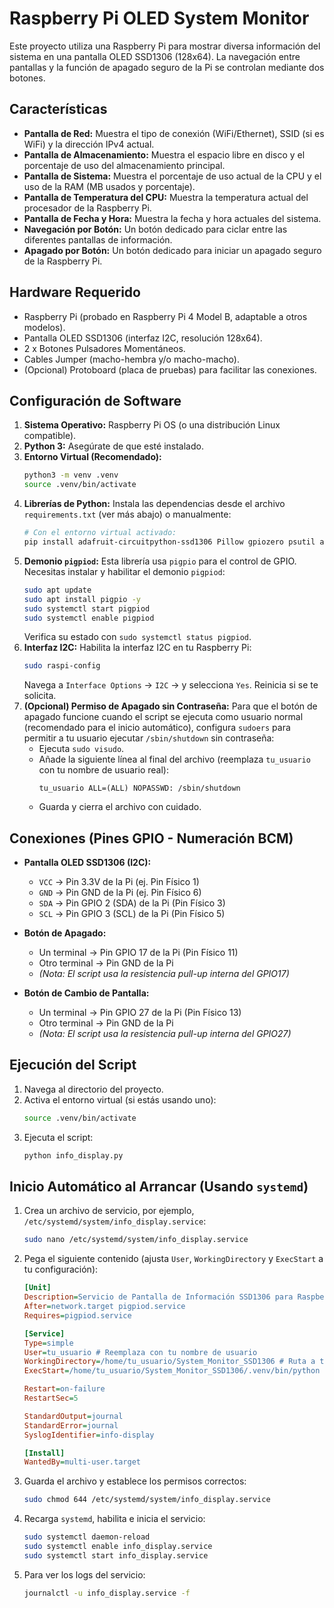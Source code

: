 # Raspberry Pi OLED System Monitor

Este proyecto utiliza una Raspberry Pi para mostrar diversa información del sistema en una pantalla OLED SSD1306 (128x64). La navegación entre pantallas y la función de apagado seguro de la Pi se controlan mediante dos botones.

## Características

* **Pantalla de Red:** Muestra el tipo de conexión (WiFi/Ethernet), SSID (si es WiFi) y la dirección IPv4 actual.
* **Pantalla de Almacenamiento:** Muestra el espacio libre en disco y el porcentaje de uso del almacenamiento principal.
* **Pantalla de Sistema:** Muestra el porcentaje de uso actual de la CPU y el uso de la RAM (MB usados y porcentaje).
* **Pantalla de Temperatura del CPU:** Muestra la temperatura actual del procesador de la Raspberry Pi.
* **Pantalla de Fecha y Hora:** Muestra la fecha y hora actuales del sistema.
* **Navegación por Botón:** Un botón dedicado para ciclar entre las diferentes pantallas de información.
* **Apagado por Botón:** Un botón dedicado para iniciar un apagado seguro de la Raspberry Pi.

## Hardware Requerido

* Raspberry Pi (probado en Raspberry Pi 4 Model B, adaptable a otros modelos).
* Pantalla OLED SSD1306 (interfaz I2C, resolución 128x64).
* 2 x Botones Pulsadores Momentáneos.
* Cables Jumper (macho-hembra y/o macho-macho).
* (Opcional) Protoboard (placa de pruebas) para facilitar las conexiones.

## Configuración de Software

1.  **Sistema Operativo:** Raspberry Pi OS (o una distribución Linux compatible).
2.  **Python 3:** Asegúrate de que esté instalado.
3.  **Entorno Virtual (Recomendado):**
    ```bash
    python3 -m venv .venv
    source .venv/bin/activate
    ```
4.  **Librerías de Python:** Instala las dependencias desde el archivo `requirements.txt` (ver más abajo) o manualmente:
    ```bash
    # Con el entorno virtual activado:
    pip install adafruit-circuitpython-ssd1306 Pillow gpiozero psutil adafruit-blinka pigpio
    ```
5.  **Demonio `pigpiod`:** Esta librería usa `pigpio` para el control de GPIO. Necesitas instalar y habilitar el demonio `pigpiod`:
    ```bash
    sudo apt update
    sudo apt install pigpio -y
    sudo systemctl start pigpiod
    sudo systemctl enable pigpiod 
    ```
    Verifica su estado con `sudo systemctl status pigpiod`.
6.  **Interfaz I2C:** Habilita la interfaz I2C en tu Raspberry Pi:
    ```bash
    sudo raspi-config
    ```
    Navega a `Interface Options` -> `I2C` -> y selecciona `Yes`. Reinicia si se te solicita.
7.  **(Opcional) Permiso de Apagado sin Contraseña:** Para que el botón de apagado funcione cuando el script se ejecuta como usuario normal (recomendado para el inicio automático), configura `sudoers` para permitir a tu usuario ejecutar `/sbin/shutdown` sin contraseña:
    * Ejecuta `sudo visudo`.
    * Añade la siguiente línea al final del archivo (reemplaza `tu_usuario` con tu nombre de usuario real):
        ```
        tu_usuario ALL=(ALL) NOPASSWD: /sbin/shutdown
        ```
    * Guarda y cierra el archivo con cuidado.

## Conexiones (Pines GPIO - Numeración BCM)

* **Pantalla OLED SSD1306 (I2C):**
    * `VCC` -> Pin 3.3V de la Pi (ej. Pin Físico 1)
    * `GND` -> Pin GND de la Pi (ej. Pin Físico 6)
    * `SDA` -> Pin GPIO 2 (SDA) de la Pi (Pin Físico 3)
    * `SCL` -> Pin GPIO 3 (SCL) de la Pi (Pin Físico 5)

* **Botón de Apagado:**
    * Un terminal -> Pin GPIO 17 de la Pi (Pin Físico 11)
    * Otro terminal -> Pin GND de la Pi
    * *(Nota: El script usa la resistencia pull-up interna del GPIO17)*

* **Botón de Cambio de Pantalla:**
    * Un terminal -> Pin GPIO 27 de la Pi (Pin Físico 13)
    * Otro terminal -> Pin GND de la Pi
    * *(Nota: El script usa la resistencia pull-up interna del GPIO27)*

## Ejecución del Script

1.  Navega al directorio del proyecto.
2.  Activa el entorno virtual (si estás usando uno):
    ```bash
    source .venv/bin/activate
    ```
3.  Ejecuta el script:
    ```bash
    python info_display.py
    ```

## Inicio Automático al Arrancar (Usando `systemd`)

1.  Crea un archivo de servicio, por ejemplo, `/etc/systemd/system/info_display.service`:
    ```bash
    sudo nano /etc/systemd/system/info_display.service
    ```
2.  Pega el siguiente contenido (ajusta `User`, `WorkingDirectory` y `ExecStart` a tu configuración):

    ```ini
    [Unit]
    Description=Servicio de Pantalla de Información SSD1306 para Raspberry Pi
    After=network.target pigpiod.service
    Requires=pigpiod.service

    [Service]
    Type=simple
    User=tu_usuario # Reemplaza con tu nombre de usuario
    WorkingDirectory=/home/tu_usuario/System_Monitor_SSD1306 # Ruta a tu proyecto
    ExecStart=/home/tu_usuario/System_Monitor_SSD1306/.venv/bin/python /home/tu_usuario/System_Monitor_SSD1306/info_display.py # Ruta al Python del venv y al script
    
    Restart=on-failure
    RestartSec=5
    
    StandardOutput=journal
    StandardError=journal
    SyslogIdentifier=info-display

    [Install]
    WantedBy=multi-user.target
    ```
3.  Guarda el archivo y establece los permisos correctos:
    ```bash
    sudo chmod 644 /etc/systemd/system/info_display.service
    ```
4.  Recarga `systemd`, habilita e inicia el servicio:
    ```bash
    sudo systemctl daemon-reload
    sudo systemctl enable info_display.service
    sudo systemctl start info_display.service
    ```
5.  Para ver los logs del servicio:
    ```bash
    journalctl -u info_display.service -f
    ```
